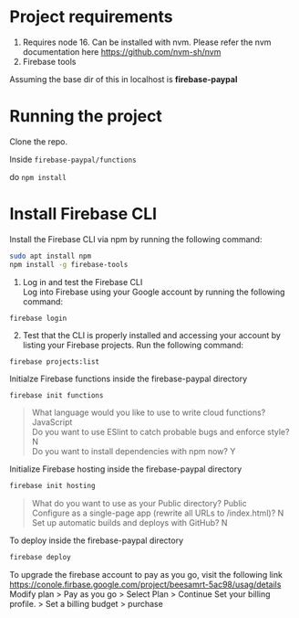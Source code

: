 # Project requirements

1. Requires node 16. Can be installed with nvm. Please refer the nvm documentation here https://github.com/nvm-sh/nvm
2. Firebase tools

Assuming the base dir of this in localhost is **firebase-paypal**

# Running the project

Clone the repo. 

Inside `firebase-paypal/functions`

do `npm install`

# Install Firebase CLI

Install the Firebase CLI via npm by running the following command:

```sh
sudo apt install npm
npm install -g firebase-tools
```

1. Log in and test the Firebase CLI   
Log into Firebase using your Google account by running the following command:

`firebase login`



2. Test that the CLI is properly installed and accessing your account by listing your Firebase projects. Run the following command:

`firebase projects:list`

Initialze Firebase functions inside the firebase-paypal directory

```sh
firebase init functions
```

> What language would you like to use to write cloud functions? JavaScript   
> Do you want to use ESlint to catch probable bugs and enforce style? N     
> Do you want to install dependencies with npm now? Y   


Initialize Firebase hosting inside the firebase-paypal directory

```sh
firebase init hosting 
```

> What do you want to use as your Public directory? Public   
> Configure as a single-page app (rewrite all URLs to /index.html)? N   
> Set up automatic builds and deploys with GitHub? N   


To deploy inside the firebase-paypal directory

```sh
firebase deploy
```

To upgrade the firebase account to pay as you go, visit the following link
https://conole.firbase.google.com/project/beesamrt-5ac98/usag/details
Modify plan > Pay as you go > Select Plan > Continue
Set your billing profile. > Set a billing budget > purchase 
